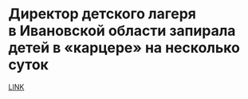 # Директор детского лагеря в Ивановской области запирала детей в «карцере» на несколько суток 



[LINK](https://varlamov.ru/3168233.html)